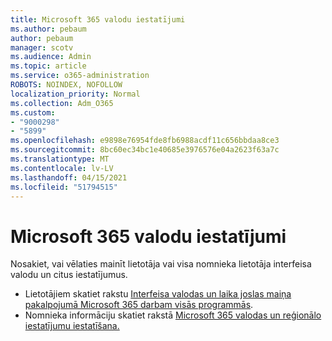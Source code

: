 ```yaml
---
title: Microsoft 365 valodu iestatījumi
ms.author: pebaum
author: pebaum
manager: scotv
ms.audience: Admin
ms.topic: article
ms.service: o365-administration
ROBOTS: NOINDEX, NOFOLLOW
localization_priority: Normal
ms.collection: Adm_O365
ms.custom:
- "9000298"
- "5899"
ms.openlocfilehash: e9898e76954fde8fb6988acdf11c656bbdaa8ce3
ms.sourcegitcommit: 8bc60ec34bc1e40685e3976576e04a2623f63a7c
ms.translationtype: MT
ms.contentlocale: lv-LV
ms.lasthandoff: 04/15/2021
ms.locfileid: "51794515"
---
```

# <a name="microsoft-365-language-settings"></a>Microsoft 365 valodu iestatījumi

Nosakiet, vai vēlaties mainīt lietotāja vai visa nomnieka lietotāja interfeisa valodu un citus iestatījumus.

- Lietotājiem skatiet rakstu [Interfeisa valodas un laika joslas maiņa pakalpojumā Microsoft 365 darbam visās programmās](https://support.microsoft.com/office/6f238bff-5252-441e-b32b-655d5d85d15b).
- Nomnieka informāciju skatiet rakstā [Microsoft 365 valodas un reģionālo iestatījumu iestatīšana.](https://docs.microsoft.com/office365/troubleshoot/access-management/set-language-and-region)

